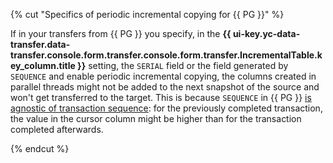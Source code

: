 {% cut "Specifics of periodic incremental copying for {{ PG }}" %}

If in your transfers from {{ PG }} you specify, in the **{{ ui-key.yc-data-transfer.data-transfer.console.form.transfer.console.form.transfer.IncrementalTable.key_column.title }}** setting, the `SERIAL` field or the field generated by `SEQUENCE` and enable periodic incremental copying, the columns created in parallel threads might not be added to the next snapshot of the source and won't get transferred to the target. This is because `SEQUENCE` in {{ PG }} [is agnostic of transaction sequence](https://www.postgresql.org/docs/current/functions-sequence.html): for the previously completed transaction, the value in the cursor column might be higher than for the transaction completed afterwards.

{% endcut %}